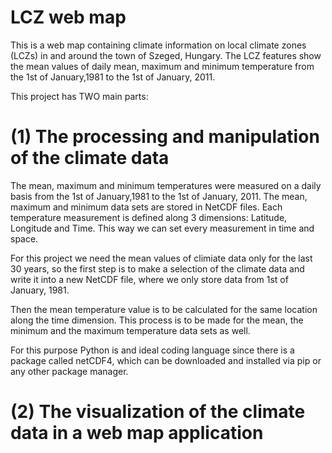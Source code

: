 # LCZ web map
This is a web map containing climate information on local climate zones (LCZs) in and around the town of Szeged, Hungary. The LCZ features show the mean values of daily mean, maximum and minimum temperature from the 1st of January,1981 to the 1st of January, 2011.

This project has TWO main parts:

# (1) The processing and manipulation of the climate data

The mean, maximum and minimum temperatures were measured on a daily basis from the 1st of January,1981 to the 1st of January, 2011. The mean, maximum and minimum data sets are stored in NetCDF files. Each temperature measurement is defined along 3 dimensions: Latitude, Longitude and Time. This way we can set every measurement in time and space.

For this project we need the mean values of climiate data only for the last 30 years, so the first step is to make a selection of the climate data and write it into a new NetCDF file, where we only store data from 1st of January, 1981.

Then the mean temperature value is to be calculated for the same location along the time dimension. This process is to be made for the mean, the minimum and the maximum temperature data sets as well.

For this purpose Python is and ideal coding language since there is a package called netCDF4, which can be downloaded and installed via pip or any other package manager.

# (2) The visualization of the climate data in a web map application
